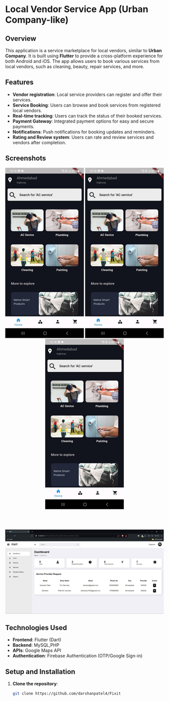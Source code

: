 # Local Vendor Service App (Urban Company-like)

## Overview
This application is a service marketplace for local vendors, similar to **Urban Company**. It is built using **Flutter** to provide a cross-platform experience for both Android and iOS. The app allows users to book various services from local vendors, such as cleaning, beauty, repair services, and more.

## Features
- **Vendor registration**: Local service providers can register and offer their services.
- **Service Booking**: Users can browse and book services from registered local vendors.
- **Real-time tracking**: Users can track the status of their booked services.
- **Payment Gateway**: Integrated payment options for easy and secure payments.
- **Notifications**: Push notifications for booking updates and reminders.
- **Rating and Review system**: Users can rate and review services and vendors after completion.

## Screenshots
<p align="center">
  <img src="Fixit.png" alt="Home Screen" width="250"/>
  <img src="Fixit.png" alt="Service Booking" width="250"/>
  <img src="Fixit.png" alt="Service Booking" width="250"/>
</p><br><br>
<p align="center">
  <img src="admin.png" alt="Home Screen"/>
</p>


## Technologies Used
- **Frontend**: Flutter (Dart)
- **Backend**: MySQL,PHP
- **APIs**: Google Maps API
- **Authentication**: Firebase Authentication (OTP/Google Sign-in)

## Setup and Installation
1. **Clone the repository**:
   ```bash
   git clone https://github.com/darshanpatel4/Fixit

